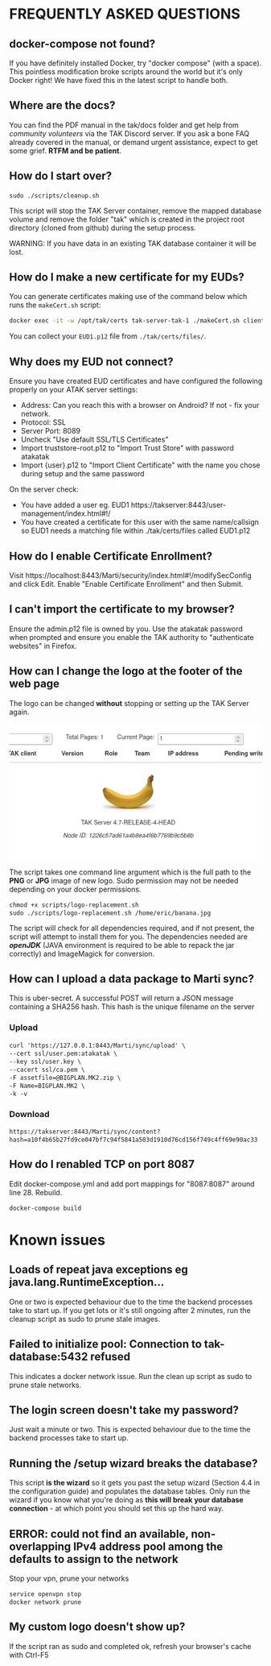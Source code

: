# FREQUENTLY ASKED QUESTIONS

## docker-compose not found?
If you have definitely installed Docker, try "docker compose" (with a space). This pointless modification broke scripts around the world but it's only Docker right!
We have fixed this in the latest script to handle both.

## Where are the docs?

You can find the PDF manual in the tak/docs folder and get help from *community volunteers* via the TAK Discord server. If you ask a bone FAQ already covered in the manual, or demand urgent assistance, expect to get some grief. **RTFM and be patient**.

## How do I start over?
```
sudo ./scripts/cleanup.sh
```

This script will stop the TAK Server container, remove the mapped database volume and remove the folder "tak" which is created in the project root directory (cloned from github) during the setup process. 

WARNING: If you have data in an existing TAK database container it will be lost.

## How do I make a new certificate for my EUDs?

You can generate certificates making use of the command below which runs the `makeCert.sh` script:

```bash
docker exec -it -w /opt/tak/certs tak-server-tak-1 ./makeCert.sh client EUD1
```

You can collect your `EUD1.p12` file from `./tak/certs/files/`.

## Why does my EUD not connect?
Ensure you have created EUD certificates and have configured the following properly on your ATAK server settings:
    
- Address: Can you reach this with a browser on Android? If not - fix your network.
- Protocol: SSL
- Server Port: 8089
- Uncheck "Use default SSL/TLS Certificates"
- Import truststore-root.p12 to "Import Trust Store" with password atakatak
- Import {user}.p12 to "Import Client Certificate" with the name you chose during setup and the same password

On the server check:

- You have added a user eg. EUD1 https://takserver:8443/user-management/index.html#!/
- You have created a certificate for this user with the same name/callsign so EUD1 needs a matching file within ./tak/certs/files called EUD1.p12

## How do I enable Certificate Enrollment?

Visit https://localhost:8443/Marti/security/index.html#!/modifySecConfig and click Edit.
Enable "Enable Certificate Enrollment" and then Submit.

## I can't import the certificate to my browser?
Ensure the admin.p12 file is owned by you. Use the atakatak password when prompted and ensure you enable the TAK authority to "authenticate websites" in Firefox.

## How can I change the logo at the footer of the web page

The logo can be changed **without** stopping or setting up the TAK Server again.

![meh](img/banana.png "A banana")

The script takes one command line argument which is the full path to the **PNG** or **JPG** image of new logo. Sudo permission may not be needed depending on your docker permissions.

```
chmod +x scripts/logo-replacement.sh
sudo ./scripts/logo-replacement.sh /home/eric/banana.jpg
````

The script will check for all dependencies required, and if not present, the script will attempt to install them for you. The dependencies needed are __*openJDK*__ (JAVA environment is required to be able to repack the jar correctly) and ImageMagick for conversion.

## How can I upload a data package to Marti sync?
This is uber-secret.
A successful POST will return a JSON message containing a SHA256 hash. This hash is the unique filename on the server

### Upload

    curl 'https://127.0.0.1:8443/Marti/sync/upload' \
    --cert ssl/user.pem:atakatak \
    --key ssl/user.key \
    --cacert ssl/ca.pem \
    -F assetfile=@BIGPLAN.MK2.zip \
    -F Name=BIGPLAN.MK2 \
    -k -v

### Download

    https://takserver:8443/Marti/sync/content?hash=a10f4b65b27fd9ce047bf7c94f5841a503d1910d76cd156f749c4ff69e90ac33

## How do I renabled TCP on port 8087

Edit docker-compose.yml and add port mappings for "8087:8087" around line 28.
Rebuild.

    docker-compose build

# Known issues

  ## Loads of repeat java exceptions eg java.lang.RuntimeException...
One or two is expected behaviour due to the time the backend processes take to start up. If you get lots or it's still ongoing after 2 minutes, run the cleanup script as sudo to prune stale images.

  ## Failed to initialize pool: Connection to tak-database:5432 refused
This indicates a docker network issue. Run the clean up script as sudo to prune stale networks.

 ## The login screen doesn't take my password?
 Just wait a minute or two. This is expected behaviour due to the time the backend processes take to start up.

 ## Running the /setup wizard breaks the database?
 This script **is the wizard** so it gets you past the setup wizard (Section 4.4 in the configuration guide) and populates the database tables. Only run the wizard if you know what you're doing as **this will break your database connection** - at which point you should set this up the hard way.

## ERROR: could not find an available, non-overlapping IPv4 address pool among the defaults to assign to the network
Stop your vpn, prune your networks
```
service openvpn stop
docker network prune
```
## My custom logo doesn't show up?
If the script ran as sudo and completed ok, refresh your browser's cache with Ctrl-F5
